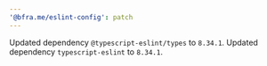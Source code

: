 ```yaml
---
'@bfra.me/eslint-config': patch
---
```


Updated dependency `@typescript-eslint/types` to `8.34.1`.
Updated dependency `typescript-eslint` to `8.34.1`.
